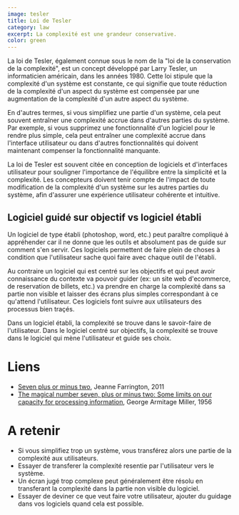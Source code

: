 ```yaml
---
image: tesler
title: Loi de Tesler
category: law
excerpt: La complexité est une grandeur conservative.
color: green
---
```


La loi de Tesler, également connue sous le nom de la "loi de la conservation de la complexité", est un concept développé par Larry Tesler, un informaticien américain, dans les années 1980. Cette loi stipule que la complexité d'un système est constante, ce qui signifie que toute réduction de la complexité d'un aspect du système est compensée par une augmentation de la complexité d'un autre aspect du système.

En d'autres termes, si vous simplifiez une partie d'un système, cela peut souvent entraîner une complexité accrue dans d'autres parties du système. Par exemple, si vous supprimez une fonctionnalité d'un logiciel pour le rendre plus simple, cela peut entraîner une complexité accrue dans l'interface utilisateur ou dans d'autres fonctionnalités qui doivent maintenant compenser la fonctionnalité manquante.

La loi de Tesler est souvent citée en conception de logiciels et d'interfaces utilisateur pour souligner l'importance de l'équilibre entre la simplicité et la complexité. Les concepteurs doivent tenir compte de l'impact de toute modification de la complexité d'un système sur les autres parties du système, afin d'assurer une expérience utilisateur cohérente et intuitive.

## Logiciel guidé sur objectif vs logiciel établi

Un logiciel de type établi (photoshop, word, etc.) peut paraître compliqué à appréhender car il ne donne que les outils et absolument pas de guide sur comment s'en servir. Ces logiciels permettent de faire plein de choses à condition que l'utilisateur sache quoi faire avec chaque outil de l'établi.

Au contraire un logiciel qui est centré sur les objectifs et qui peut avoir connaissance du contexte va pouvoir guider (ex: un site web d'ecommerce, de reservation de billets, etc.) va prendre en charge la complexité dans sa partie non visible et laisser des écrans plus simples correspondant à ce qu'attend l'utilisateur. Ces logiciels font suivre aux utilisateurs des processus bien traçés.

Dans un logiciel établi, la complexité se trouve dans le savoir-faire de l'utilisateur. Dans le logiciel centré sur objectifs, la complexité se trouve dans le logiciel qui mène l'utilisateur et guide ses choix.

# Liens

- [Seven plus or minus two](https://onlinelibrary.wiley.com/doi/abs/10.1002/piq.20099), Jeanne Farrington, 2011
- [The magical number seven, plus or minus two: Some limits on our capacity for processing information](https://doi.org/10.1037/h0043158), George Armitage Miller, 1956

# A retenir

- Si vous simplifiez trop un système, vous transférez alors une partie de la complexité aux utilisateurs.
- Essayer de transferer la complexité resentie par l'utilisateur vers le système.
- Un écran jugé trop complexe peut généralement être résolu en transferant la complexité dans la partie non visible du logiciel.
- Essayer de deviner ce que veut faire votre utilisateur, ajouter du guidage dans vos logiciels quand cela est possible.
